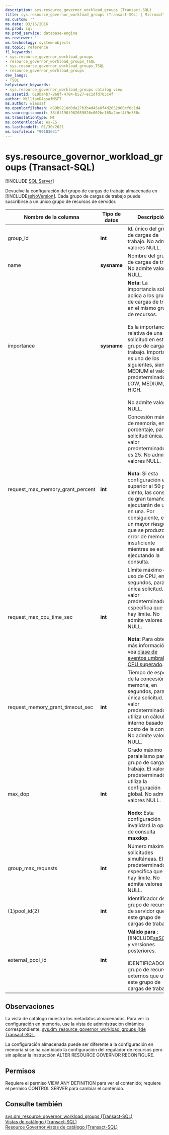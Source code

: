 ```yaml
---
description: sys.resource_governor_workload_groups (Transact-SQL)
title: sys.resource_governor_workload_groups (Transact-SQL) | Microsoft Docs
ms.custom: ''
ms.date: 03/16/2016
ms.prod: sql
ms.prod_service: database-engine
ms.reviewer: ''
ms.technology: system-objects
ms.topic: reference
f1_keywords:
- sys.resource_governor_workload_groups
- resource_governor_workload_groups_TSQL
- sys.resource_governor_workload_groups_TSQL
- resource_governor_workload_groups
dev_langs:
- TSQL
helpviewer_keywords:
- sys.resource_governor_workload_groups catalog view
ms.assetid: 619ba4b7-868f-4784-b527-ec1dfd703c4f
author: WilliamDAssafMSFT
ms.author: wiassaf
ms.openlocfilehash: d89b9210d0da27b3b4d45e8f4d2652960cf0c1d4
ms.sourcegitcommit: 33f0f190f962059826e002be165a2bef4f9e350c
ms.translationtype: MT
ms.contentlocale: es-ES
ms.lasthandoff: 01/30/2021
ms.locfileid: "99183631"
---
```

# <a name="sysresource_governor_workload_groups-transact-sql"></a>sys.resource_governor_workload_groups (Transact-SQL)
[!INCLUDE [SQL Server](../../includes/applies-to-version/sqlserver.md)]

  Devuelve la configuración del grupo de cargas de trabajo almacenada en [!INCLUDE[ssNoVersion](../../includes/ssnoversion-md.md)]. Cada grupo de cargas de trabajo puede suscribirse a un único grupo de recursos de servidor.  
  
|Nombre de la columna|Tipo de datos|Descripción|  
|-----------------|---------------|-----------------|  
|group_id|**int**|Id. único del grupo de cargas de trabajo. No admite valores NULL.|  
|name|**sysname**|Nombre del grupo de cargas de trabajo No admite valores NULL.|  
|importance|**sysname**|**Nota:** La importancia solo se aplica a los grupos de cargas de trabajo en el mismo grupo de recursos.<br /><br /> Es la importancia relativa de una solicitud en este grupo de cargas de trabajo. Importance es uno de los siguientes, siendo MEDIUM el valor predeterminado: LOW, MEDIUM, HIGH.<br /><br /> No admite valores NULL.|  
|request_max_memory_grant_percent|**int**|Concesión máxima de memoria, en porcentaje, para una solicitud única. El valor predeterminado es 25. No admite valores NULL.<br /><br /> **Nota:** Si esta configuración es superior al 50 por ciento, las consultas de gran tamaño se ejecutarán de una en una. Por consiguiente, existe un mayor riesgo de que se produzca un error de memoria insuficiente mientras se está ejecutando la consulta.|  
|request_max_cpu_time_sec|**int**|Límite máximo de uso de CPU, en segundos, para una única solicitud. El valor predeterminado, 0, especifica que no hay límite. No admite valores NULL.<br /><br /> **Nota:** Para obtener más información, vea [clase de eventos umbral de CPU superado](../../relational-databases/event-classes/cpu-threshold-exceeded-event-class.md).|  
|request_memory_grant_timeout_sec|**int**|Tiempo de espera de la concesión de memoria, en segundos, para una única solicitud. El valor predeterminado, 0, utiliza un cálculo interno basado en el costo de la consulta. No admite valores NULL.|  
|max_dop|**int**|Grado máximo de paralelismo para el grupo de cargas de trabajo. El valor predeterminado, 0, utiliza la configuración global. No admite valores NULL.<br /><br /> **Nodo:** Esta configuración invalidará la opción de consulta **maxdop**.|  
|group_max_requests|**int**|Número máximo de solicitudes simultáneas. El valor predeterminado, 0, especifica que no hay límite. No admite valores NULL.|  
|{1}pool_id{2}|**int**|Identificador del grupo de recursos de servidor que usa este grupo de cargas de trabajo.|  
|external_pool_id|**int**|**Válido para** : [!INCLUDE[ssSQL15](../../includes/sssql16-md.md)] y versiones posteriores.<br /><br /> IDENTIFICADOR del grupo de recursos externos que usa este grupo de cargas de trabajo.|  
  
## <a name="remarks"></a>Observaciones  
 La vista de catálogo muestra los metadatos almacenados. Para ver la configuración en memoria, use la vista de administración dinámica correspondiente, [sys.dm_resource_governor_workload_groups &#40;&#41;de Transact-SQL ](../../relational-databases/system-dynamic-management-views/sys-dm-resource-governor-workload-groups-transact-sql.md).  
  
 La configuración almacenada puede ser diferente a la configuración en memoria si se ha cambiado la configuración del regulador de recursos pero sin aplicar la instrucción ALTER RESOURCE GOVERNOR RECONFIGURE.  
  
## <a name="permissions"></a>Permisos  
 Requiere el permiso VIEW ANY DEFINITION para ver el contenido; requiere el permiso CONTROL SERVER para cambiar el contenido.  
  
## <a name="see-also"></a>Consulte también  
 [sys.dm_resource_governor_workload_groups &#40;Transact-SQL&#41;](../../relational-databases/system-dynamic-management-views/sys-dm-resource-governor-workload-groups-transact-sql.md)   
 [Vistas de catálogo &#40;Transact-SQL&#41;](../../relational-databases/system-catalog-views/catalog-views-transact-sql.md)   
 [Resource Governor vistas de catálogo &#40;Transact-SQL&#41;](../../relational-databases/system-catalog-views/resource-governor-catalog-views-transact-sql.md)  
  
  
